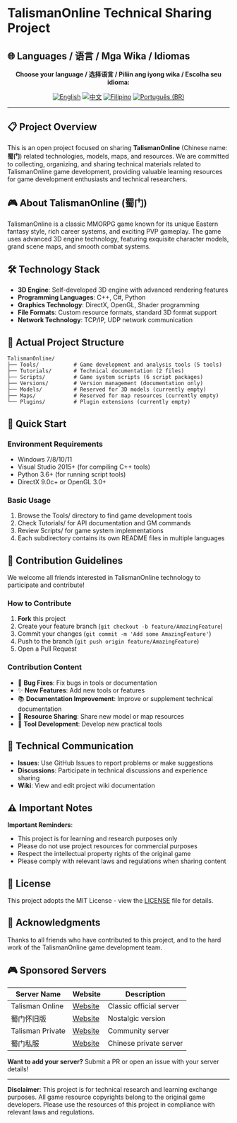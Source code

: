 # TalismanOnline Technical Sharing Project

## 🌐 Languages / 语言 / Mga Wika / Idiomas

<div align="center">

**Choose your language / 选择语言 / Piliin ang iyong wika / Escolha seu idioma:**

[![English](https://img.shields.io/badge/English-EN-blue?style=flat-square)](README.md)
[![中文](https://img.shields.io/badge/中文-CN-red?style=flat-square)](README_CN.md)
[![Filipino](https://img.shields.io/badge/Filipino-PH-green?style=flat-square)](README_PH.md)
[![Português (BR)](https://img.shields.io/badge/Português%20(BR)-BR-yellow?style=flat-square)](README_PT_BR.md)

</div>

---

## 📋 Project Overview

This is an open project focused on sharing **TalismanOnline** (Chinese name: **蜀门**) related technologies, models, maps, and resources. We are committed to collecting, organizing, and sharing technical materials related to TalismanOnline game development, providing valuable learning resources for game development enthusiasts and technical researchers.

## 🎮 About TalismanOnline (蜀门)

TalismanOnline is a classic MMORPG game known for its unique Eastern fantasy style, rich career systems, and exciting PVP gameplay. The game uses advanced 3D engine technology, featuring exquisite character models, grand scene maps, and smooth combat systems.

## 🛠️ Technology Stack

- **3D Engine**: Self-developed 3D engine with advanced rendering features
- **Programming Languages**: C++, C#, Python
- **Graphics Technology**: DirectX, OpenGL, Shader programming
- **File Formats**: Custom resource formats, standard 3D format support
- **Network Technology**: TCP/IP, UDP network communication

## 📂 Actual Project Structure

```
TalismanOnline/
├── Tools/           # Game development and analysis tools (5 tools)
├── Tutorials/       # Technical documentation (2 files)
├── Scripts/         # Game system scripts (6 script packages)
├── Versions/        # Version management (documentation only)
├── Models/          # Reserved for 3D models (currently empty)
├── Maps/            # Reserved for map resources (currently empty)
└── Plugins/         # Plugin extensions (currently empty)
```

## 🚀 Quick Start

### Environment Requirements
- Windows 7/8/10/11
- Visual Studio 2015+ (for compiling C++ tools)
- Python 3.6+ (for running script tools)
- DirectX 9.0c+ or OpenGL 3.0+

### Basic Usage
1. Browse the Tools/ directory to find game development tools
2. Check Tutorials/ for API documentation and GM commands
3. Review Scripts/ for game system implementations
4. Each subdirectory contains its own README files in multiple languages

## 🤝 Contribution Guidelines

We welcome all friends interested in TalismanOnline technology to participate and contribute!

### How to Contribute
1. **Fork** this project
2. Create your feature branch (`git checkout -b feature/AmazingFeature`)
3. Commit your changes (`git commit -m 'Add some AmazingFeature'`)
4. Push to the branch (`git push origin feature/AmazingFeature`)
5. Open a Pull Request

### Contribution Content
- 🐛 **Bug Fixes**: Fix bugs in tools or documentation
- ✨ **New Features**: Add new tools or features
- 📚 **Documentation Improvement**: Improve or supplement technical documentation
- 🎨 **Resource Sharing**: Share new model or map resources
- 🔧 **Tool Development**: Develop new practical tools

## 💬 Technical Communication

- **Issues**: Use GitHub Issues to report problems or make suggestions
- **Discussions**: Participate in technical discussions and experience sharing
- **Wiki**: View and edit project wiki documentation

## ⚠️ Important Notes

**Important Reminders**:
- This project is for learning and research purposes only
- Please do not use project resources for commercial purposes
- Respect the intellectual property rights of the original game
- Please comply with relevant laws and regulations when sharing content

## 📄 License

This project adopts the MIT License - view the [LICENSE](LICENSE) file for details.

## 🙏 Acknowledgments

Thanks to all friends who have contributed to this project, and to the hard work of the TalismanOnline game development team.

## 🎮 Sponsored Servers

| Server Name | Website | Description |
|-------------|---------|-------------|
| Talisman Online | [Website](https://example.com) | Classic official server |
| 蜀门怀旧版 | [Website](https://example.com) | Nostalgic version |
| Talisman Private | [Website](https://example.com) | Community server |
| 蜀门私服 | [Website](https://example.com) | Chinese private server |

**Want to add your server?** Submit a PR or open an issue with your server details!

---

**Disclaimer**: This project is for technical research and learning exchange purposes. All game resource copyrights belong to the original game developers. Please use the resources of this project in compliance with relevant laws and regulations.